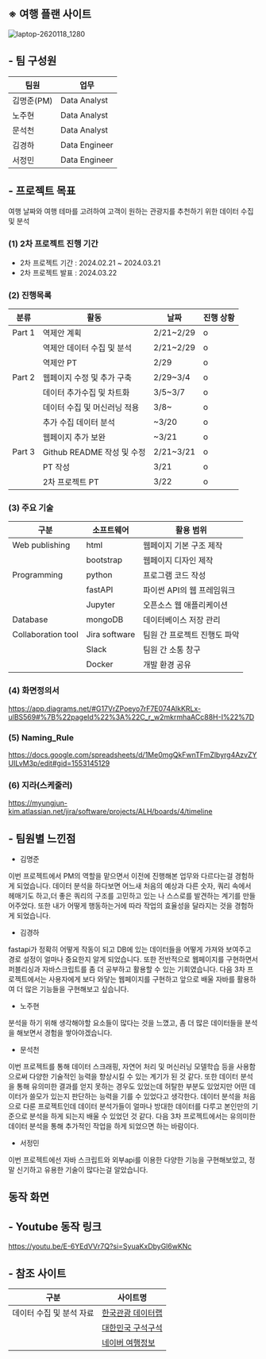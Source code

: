 ## ※ 여행 플랜 사이트
![laptop-2620118_1280](https://github.com/nohjuhyeon/AI_L.K.J/assets/151099231/913188c9-c114-4b2f-a173-805b7d860b65)

## - 팀 구성원
|팀원|업무|
|--|--|
|김명준(PM)|Data Analyst|
|노주현|Data Analyst|
|문석천|Data Analyst|
|김경하|Data Engineer|
|서정민|Data Engineer|

## - 프로젝트 목표
여행 날짜와 여행 테마를 고려하여 고객이 원하는 관광지를 추천하기 위한 데이터 수집 및 분석

### (1) 2차 프로젝트 진행 기간
- 2차 프로젝트 기간 : 2024.02.21 ~ 2024.03.21
- 2차 프로젝트 발표 : 2024.03.22

### (2) 진행목록
|분류|활동|날짜|진행 상황|
|--|--|--|--|
|Part 1|역제안 계획|2/21~2/29|o|
||역제안 데이터 수집 및 분석|2/21~2/29|o|
||역제안 PT|2/29|o|
|Part 2|웹페이지 수정 및 추가 구축|2/29~3/4|o|
||데이터 추가수집 및 차트화|3/5~3/7|o|
||데이터 수집 및 머신러닝 적용|3/8~|o|
||추가 수집 데이터 분석|~3/20|o|
||웹페이지 추가 보완|~3/21|o|
|Part 3|Github README 작성 및 수정|2/21~3/21|o|
||PT 작성|3/21|o|
||2차 프로젝트 PT|3/22|o|

### (3) 주요 기술
|구분|소프트웨어|활용 범위|
|--|--|--|
|Web publishing|html|웹페이지 기본 구조 제작|
||bootstrap|웹페이지 디자인 제작|
|Programming|python|프로그램 코드 작성|
||fastAPI|파이썬 API의 웹 프레임워크|
||Jupyter|오픈소스 웹 애플리케이션|
|Database|mongoDB|데이터베이스 저장 관리|
|Collaboration tool|Jira software|팀원 간 프로젝트 진행도 파악|
||Slack|팀원 간 소통 창구|
||Docker|개발 환경 공유|

### (4) 화면정의서
https://app.diagrams.net/#G17VrZPoeyo7rF7E074AlkKRLx-ulBS569#%7B%22pageId%22%3A%22C_r_w2mkrmhaACc88H-I%22%7D

### (5) Naming_Rule
https://docs.google.com/spreadsheets/d/1Me0mgQkFwnTFmZlbyrg4AzvZYUILvM3p/edit#gid=1553145129


### (6) 지라(스케줄러)
https://myungjun-kim.atlassian.net/jira/software/projects/ALH/boards/4/timeline

## - 팀원별 느낀점
- 김명준
<p>이번 프로젝트에서 PM의 역할을 맡으면서 이전에 진행해본 업무와 다르다는걸 경험하게 되었습니다.
데이터 분석을 하다보면 어느새 처음의 예상과 다른 숫자, 쿼리 속에서 헤매기도 하고,더 좋은 쿼리의 구조를 고민하고 있는 나 스스로를 발견하는 계기를 만들어주었다. 또한 내가 어떻게 행동하는거에 따라 작업의 효율성을 달라지는 것을 경험하게 되었습니다.

- 김경하
<p>fastapi가 정확히 어떻게 작동이 되고 DB에 있는 데이터들을 어떻게 가져와 보여주고 경로 설정이 얼마나 중요한지 알게 되었습니다. 또한 전반적으로 웹페이지를 구현하면서 퍼블리싱과 자바스크립트를 좀 더 공부하고 활용할 수 있는 기회였습니다. 다음 3차 프로젝트에서는 사용자에게 보다 와닿는 웹페이지를 구현하고 앞으로 배울 자바를 활용하여 더 많은 기능들을 구현해보고 싶습니다.

- 노주현
<p>분석을 하기 위해 생각해야할 요소들이 많다는 것을 느꼈고, 좀 더 많은 데이터들을 분석을 해보면서 경험을 쌓아야겠습니다. 

- 문석천
<p>이번 프로젝트를 통해 데이터 스크래핑, 자연어 처리 및 머신러닝 모델학습 등을 사용함으로써 다양한 기술적인 능력을 향상시킬 수 있는 계기가 된 것 같다. 또한 데이터 분석을 통해 유의미한 결과를 얻지 못하는 경우도 있었는데 허탈한 부분도 있었지만 어떤 데이터가 쓸모가 있는지 판단하는 능력을 기를 수 있었다고 생각한다. 데이터 분석을 처음으로 다룬 프로젝트인데 데이터 분석가들이 얼마나 방대한 데이터를 다루고 본인만의 기준으로 분석을 하게 되는지 배울 수 있었던 것 같다. 다음 3차 프로젝트에서는 유의미한 데이터 분석을 통해 추가적인 작업을 하게 되었으면 하는 바람이다.

- 서정민
<p>이번 프로젝트에선 자바 스크립트와 외부api를 이용한 다양한 기능을 구현해보았고, 정말 신기하고 유용한 기술이 많다는걸 알았습니다. 

## 동작 화면

## - Youtube 동작 링크
https://youtu.be/E-6YEdVVr7Q?si=SyuaKxDbyGl6wKNc

## - 참조 사이트
|구분|사이트명|
|--|--|
|데이터 수집 및 분석 자료|[한국관광 데이터랩](https://datalab.visitkorea.or.kr/datalab/portal/loc/getAreaDataForm.do#)|
||[대한민국 구석구석](https://www.instagram.com/kto9suk9suk/)|
||[네이버 여행정보](https://travel.naver.com/domestic/01/guide/all?seasonIndex=0)|

